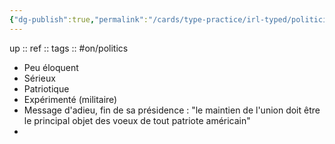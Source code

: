 ```yaml
---
{"dg-publish":true,"permalink":"/cards/type-practice/irl-typed/politiciens/presidents-us/george-washington/"}
---
```


up :: 
ref :: 
tags :: #on/politics 

- Peu éloquent 
- Sérieux 
- Patriotique 
- Expérimenté (militaire)
- Message d'adieu, fin de sa présidence : "le maintien de l'union doit être le principal objet des voeux de tout patriote américain"
- 